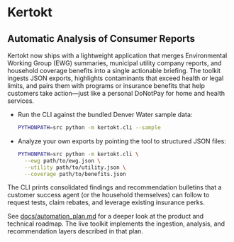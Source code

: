 # Kertokt

## Automatic Analysis of Consumer Reports

Kertokt now ships with a lightweight application that merges Environmental
Working Group (EWG) summaries, municipal utility company reports, and household
coverage benefits into a single actionable briefing. The toolkit ingests JSON
exports, highlights contaminants that exceed health or legal limits, and pairs
them with programs or insurance benefits that help customers take action—just
like a personal DoNotPay for home and health services.

- Run the CLI against the bundled Denver Water sample data:

  ```bash
  PYTHONPATH=src python -m kertokt.cli --sample
  ```

- Analyze your own exports by pointing the tool to structured JSON files:

  ```bash
  PYTHONPATH=src python -m kertokt.cli \
    --ewg path/to/ewg.json \
    --utility path/to/utility.json \
    --coverage path/to/benefits.json
  ```

The CLI prints consolidated findings and recommendation bulletins that a
customer success agent (or the household themselves) can follow to request
tests, claim rebates, and leverage existing insurance perks.

See [docs/automation_plan.md](docs/automation_plan.md) for a deeper look at the
product and technical roadmap. The live toolkit implements the ingestion,
analysis, and recommendation layers described in that plan.
